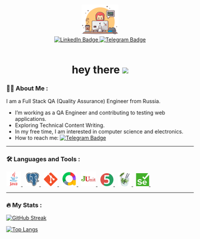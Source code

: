 <div id="header" align="center">
	<!-- ![Image alt](https://github.com/{username}/{repository}/raw/{branch}/{path}/image.png) -->
	<img src="https://github.com/maneerlik/common/raw/main/pic/programmer.png" width="100"/>
	<!-- https://shields.io/ -->
	<div id="badges">
  		<a href="your-linkedin-URL">
    			<img src="https://img.shields.io/badge/LinkedIn-0172B1?style=for-the-badge&logo=linkedin&logoColor=white" alt="LinkedIn Badge"/>
  		</a>
 		<a href="https://t.me/maneerlik">
    			<img src="https://img.shields.io/badge/Telegram-2BA6E1?style=for-the-badge&logo=telegram&logoColor=white" alt="Telegram Badge"/>
 	 	</a>
	</div>
	<img src="https://komarev.com/ghpvc/?username=maneerlik&style=flat-square&color=F6B57A" alt=""/>
	<h1>
  		hey there
  		<img src="https://media.giphy.com/media/hvRJCLFzcasrR4ia7z/giphy.gif" width="30px"/>
	</h1>
</div>

### :man_technologist: About Me :
I am a Full Stack QA (Quality Assurance) Engineer from Russia.
* I’m working as a QA Engineer and contributing to testing web applications.
* Exploring Technical Content Writing.
* In my free time, I am interested in computer science and electronics.
* How to reach me: [![Telegram Badge](https://img.shields.io/badge/-maneerlik-2BA6E1?style=flat&logo=telegram&logoColor=white)](https://t.me/maneerlik)

---

### :hammer_and_wrench: Languages and Tools :

<!-- https://github.com/devicons/devicon/ -->
<div id="logo">
	<a href="https://docs.oracle.com/en/java/javase/index.html">
		<img src="https://github.com/devicons/devicon/blob/master/icons/java/java-original-wordmark.svg" title="Java" alt="Java" width="40" height="40"/>
	</a>&nbsp;
	<a href="https://www.postgresql.org/docs/">
		<img src="https://github.com/devicons/devicon/blob/master/icons/postgresql/postgresql-original.svg" title="PostgreSQL" alt="PostgreSQL" width="37" height="37"/>
	</a>&nbsp;
	<a href="https://git-scm.com/docs">
		<img src="https://github.com/devicons/devicon/blob/master/icons/git/git-original.svg" title="Git" alt="Git" width="37" height="37"/>
	</a>&nbsp;
	<a href="https://docs.qameta.io/allure/">
		<img src="https://github.com/maneerlik/common/raw/main/pic/logo/png/allure.png" title="Allure" alt="Allure" width="40" height="40"/>
	</a>&nbsp;
	<a href="https://junit.org/junit4/javadoc/latest/">
		<img src="https://github.com/maneerlik/common/raw/main/pic/logo/png/junit.png" title="JUnit" alt="JUnit" width="40" height="40"/>
	</a>&nbsp;
	<a href="https://junit.org/junit5/docs/current/api/">
		<img src="https://github.com/maneerlik/common/raw/main/pic/logo/png/junit5.png" title="JUnit5" alt="JUnit5" width="35" height="35"/>
	</a>&nbsp;
	<a href="https://javadoc.io/doc/org.mockito/mockito-core/latest/org/mockito/Mockito.html">
		<img src="https://github.com/maneerlik/common/raw/main/pic/logo/png/mockito.png" title="Mockito" alt="Mockito" width="37" height="37"/>
	</a>&nbsp;
	<a href="https://www.selenium.dev/selenium/docs/api/java/overview-summary.html">
		<img src="https://github.com/maneerlik/common/raw/main/pic/logo/png/selenium.png" title="Selenium" alt="Selenium" width="35" height="35"/>
	</a>&nbsp;
</div>

---

### :fire: My Stats :

<!-- https://github.com/DenverCoder1/github-readme-streak-stats -->
<!-- http://github-readme-streak-stats.herokuapp.com/demo/ -->
[![GitHub Streak](http://github-readme-streak-stats.herokuapp.com?user=maneerlik&theme=noctis_minimus&hide_border=true&date_format=M%20j%5B%2C%20Y%5D&background=0D1117)](https://git.io/streak-stats)

<!-- https://github.com/anuraghazra/github-readme-stats -->
[![Top Langs](https://github-readme-stats.vercel.app/api/top-langs/?username=maneerlik&hide_border=true&theme=noctis_minimus&bg_color=0D1117)](https://github.com/anuraghazra/github-readme-stats)
